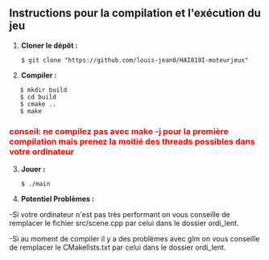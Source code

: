 ## Instructions pour la compilation et l'exécution du jeu

1. **Cloner le dépôt :**
   ```
   $ git clone "https://github.com/louis-jean0/HAI819I-moteurjeux"  
   ```

2. **Compiler :** 
```
   $ mkdir build
   $ cd build
   $ cmake ..
   $ make
```
###  <span style="color: red;">conseil: ne compilez pas avec make -j pour la première compilation mais prenez la moitié des threads possibles dans votre ordinateur</span>

3. **Jouer :** 
	```
    $ ./main 
    ```

4. **Potentiel Problèmes :**

-Si votre ordinateur n'est pas très performant on vous conseille de remplacer le fichier src/scene.cpp par celui dans le dossier ordi_lent.


-Si au moment de compiler il y a des problèmes avec glm on vous conseille de remplacer le CMakelIsts.txt par celui dans le dossier ordi_lent.
